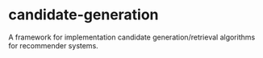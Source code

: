 # candidate-generation
A framework for implementation candidate generation/retrieval algorithms for recommender systems.
